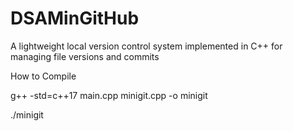 # DSAMinGitHub
A lightweight local version control system implemented in C++ for managing file versions and commits

How to Compile

g++ -std=c++17 main.cpp minigit.cpp  -o minigit

./minigit
